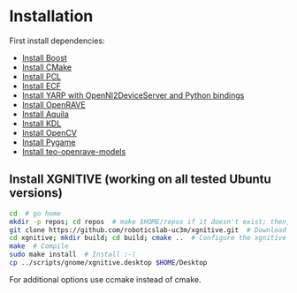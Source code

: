 # Installation 

First install dependencies:

- [Install Boost](https://github.com/roboticslab-uc3m/installation-guides/blob/develop/install-boost.md)
- [Install CMake](https://github.com/roboticslab-uc3m/installation-guides/blob/develop/install-cmake.md)
- [Install PCL](https://github.com/roboticslab-uc3m/installation-guides/blob/develop/install-pcl.md)
- [Install ECF](https://github.com/roboticslab-uc3m/installation-guides/blob/develop/install-ecf.md)
- [Install YARP with OpenNI2DeviceServer and Python bindings](https://github.com/roboticslab-uc3m/installation-guides/blob/develop/install-yarp.md)
- [Install OpenRAVE](https://github.com/roboticslab-uc3m/installation-guides/blob/develop/install-openrave.md)
- [Install Aquila](https://github.com/roboticslab-uc3m/installation-guides/blob/develop/install-aquila.md )
- [Install KDL](https://github.com/roboticslab-uc3m/installation-guides/blob/develop/install-kdl.md)
- [Install OpenCV](https://github.com/roboticslab-uc3m/installation-guides/blob/develop/install-opencv.md)
- [Install Pygame]( https://github.com/roboticslab-uc3m/installation-guides/blob/develop/install-pygame.md)
- [Install teo-openrave-models](https://github.com/roboticslab-uc3m/teo-openrave-models)

## Install XGNITIVE (working on all tested Ubuntu versions)

```bash
cd  # go home
mkdir -p repos; cd repos  # make $HOME/repos if it doesn't exist; then, enter it
git clone https://github.com/roboticslab-uc3m/xgnitive.git  # Download xgnitive software from the repository
cd xgnitive; mkdir build; cd build; cmake ..  # Configure the xgnitive software
make  # Compile
sudo make install  # Install :-)
cp ../scripts/gnome/xgnitive.desktop $HOME/Desktop
```
For additional options use ccmake instead of cmake.
